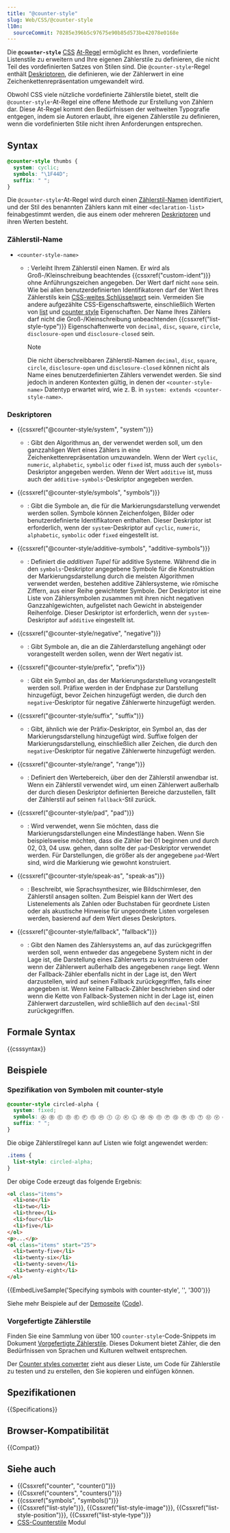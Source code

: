 ```yaml
---
title: "@counter-style"
slug: Web/CSS/@counter-style
l10n:
  sourceCommit: 70285e396b5c97675e90b85d573be42078e0168e
---
```


Die **`@counter-style`** [CSS](/de/docs/Web/CSS) [At-Regel](/de/docs/Web/CSS/CSS_syntax/At-rule) ermöglicht es Ihnen, vordefinierte Listenstile zu erweitern und Ihre eigenen Zählerstile zu definieren, die nicht Teil des vordefinierten Satzes von Stilen sind. Die `@counter-style`-Regel enthält [Deskriptoren](#deskriptoren), die definieren, wie der Zählerwert in eine Zeichenkettenrepräsentation umgewandelt wird.

Obwohl CSS viele nützliche vordefinierte Zählerstile bietet, stellt die `@counter-style`-At-Regel eine offene Methode zur Erstellung von Zählern dar. Diese At-Regel kommt den Bedürfnissen der weltweiten Typografie entgegen, indem sie Autoren erlaubt, ihre eigenen Zählerstile zu definieren, wenn die vordefinierten Stile nicht ihren Anforderungen entsprechen.

## Syntax

```css
@counter-style thumbs {
  system: cyclic;
  symbols: "\1F44D";
  suffix: " ";
}
```

Die `@counter-style`-At-Regel wird durch einen [Zählerstil-Namen](#zählerstil-name) identifiziert, und der Stil des benannten Zählers kann mit einer `<declaration-list>` feinabgestimmt werden, die aus einem oder mehreren [Deskriptoren](#deskriptoren) und ihren Werten besteht.

### Zählerstil-Name

- `<counter-style-name>`
  - : Verleiht Ihrem Zählerstil einen Namen. Er wird als Groß-/Kleinschreibung beachtendes {{cssxref("custom-ident")}} ohne Anführungszeichen angegeben. Der Wert darf nicht `none` sein. Wie bei allen benutzerdefinierten Identifikatoren darf der Wert Ihres Zählerstils kein [CSS-weites Schlüsselwort](/de/docs/Web/CSS/CSS_values_and_units/CSS_data_types#css-wide_keywords) sein. Vermeiden Sie andere aufgezählte CSS-Eigenschaftswerte, einschließlich Werten von [list](/de/docs/Web/CSS/CSS_lists#properties) und [counter style](/de/docs/Web/CSS/CSS_counter_styles#properties) Eigenschaften. Der Name Ihres Zählers darf nicht die Groß-/Kleinschreibung unbeachtenden {{cssxref("list-style-type")}} Eigenschaftenwerte von `decimal`, `disc`, `square`, `circle`, `disclosure-open` und `disclosure-closed` sein.

    > [!NOTE]
    > Die nicht überschreibbaren Zählerstil-Namen `decimal`, `disc`, `square`, `circle`, `disclosure-open` und `disclosure-closed` können nicht als Name eines benutzerdefinierten Zählers verwendet werden. Sie sind jedoch in anderen Kontexten gültig, in denen der `<counter-style-name>` Datentyp erwartet wird, wie z. B. in `system: extends <counter-style-name>`.

### Deskriptoren

- {{cssxref("@counter-style/system", "system")}}
  - : Gibt den Algorithmus an, der verwendet werden soll, um den ganzzahligen Wert eines Zählers in eine Zeichenkettenrepräsentation umzuwandeln. Wenn der Wert `cyclic`, `numeric`, `alphabetic`, `symbolic` oder `fixed` ist, muss auch der `symbols`-Deskriptor angegeben werden. Wenn der Wert `additive` ist, muss auch der `additive-symbols`-Deskriptor angegeben werden.

- {{cssxref("@counter-style/symbols", "symbols")}}
  - : Gibt die Symbole an, die für die Markierungsdarstellung verwendet werden sollen. Symbole können Zeichenfolgen, Bilder oder benutzerdefinierte Identifikatoren enthalten. Dieser Deskriptor ist erforderlich, wenn der `system`-Deskriptor auf `cyclic`, `numeric`, `alphabetic`, `symbolic` oder `fixed` eingestellt ist.

- {{cssxref("@counter-style/additive-symbols", "additive-symbols")}}
  - : Definiert die _additiven Tupel_ für additive Systeme. Während die in den `symbols`-Deskriptor angegebene Symbole für die Konstruktion der Markierungsdarstellung durch die meisten Algorithmen verwendet werden, bestehen additive Zählersysteme, wie römische Ziffern, aus einer Reihe gewichteter Symbole. Der Deskriptor ist eine Liste von Zählersymbolen zusammen mit ihren nicht negativen Ganzzahlgewichten, aufgelistet nach Gewicht in absteigender Reihenfolge. Dieser Deskriptor ist erforderlich, wenn der `system`-Deskriptor auf `additive` eingestellt ist.

- {{cssxref("@counter-style/negative", "negative")}}
  - : Gibt Symbole an, die an die Zählerdarstellung angehängt oder vorangestellt werden sollen, wenn der Wert negativ ist.

- {{cssxref("@counter-style/prefix", "prefix")}}
  - : Gibt ein Symbol an, das der Markierungsdarstellung vorangestellt werden soll. Präfixe werden in der Endphase zur Darstellung hinzugefügt, bevor Zeichen hinzugefügt werden, die durch den `negative`-Deskriptor für negative Zählerwerte hinzugefügt werden.

- {{cssxref("@counter-style/suffix", "suffix")}}
  - : Gibt, ähnlich wie der Präfix-Deskriptor, ein Symbol an, das der Markierungsdarstellung hinzugefügt wird. Suffixe folgen der Markierungsdarstellung, einschließlich aller Zeichen, die durch den `negative`-Deskriptor für negative Zählerwerte hinzugefügt werden.

- {{cssxref("@counter-style/range", "range")}}
  - : Definiert den Wertebereich, über den der Zählerstil anwendbar ist. Wenn ein Zählerstil verwendet wird, um einen Zählerwert außerhalb der durch diesen Deskriptor definierten Bereiche darzustellen, fällt der Zählerstil auf seinen `fallback`-Stil zurück.

- {{cssxref("@counter-style/pad", "pad")}}
  - : Wird verwendet, wenn Sie möchten, dass die Markierungsdarstellungen eine Mindestlänge haben. Wenn Sie beispielsweise möchten, dass die Zähler bei 01 beginnen und durch 02, 03, 04 usw. gehen, dann sollte der `pad`-Deskriptor verwendet werden. Für Darstellungen, die größer als der angegebene `pad`-Wert sind, wird die Markierung wie gewohnt konstruiert.

- {{cssxref("@counter-style/speak-as", "speak-as")}}
  - : Beschreibt, wie Sprachsynthesizer, wie Bildschirmleser, den Zählerstil ansagen sollten. Zum Beispiel kann der Wert des Listenelements als Zahlen oder Buchstaben für geordnete Listen oder als akustische Hinweise für ungeordnete Listen vorgelesen werden, basierend auf dem Wert dieses Deskriptors.

- {{cssxref("@counter-style/fallback", "fallback")}}
  - : Gibt den Namen des Zählersystems an, auf das zurückgegriffen werden soll, wenn entweder das angegebene System nicht in der Lage ist, die Darstellung eines Zählerwerts zu konstruieren oder wenn der Zählerwert außerhalb des angegebenen `range` liegt. Wenn der Fallback-Zähler ebenfalls nicht in der Lage ist, den Wert darzustellen, wird auf seinen Fallback zurückgegriffen, falls einer angegeben ist. Wenn keine Fallback-Zähler beschrieben sind oder wenn die Kette von Fallback-Systemen nicht in der Lage ist, einen Zählerwert darzustellen, wird schließlich auf den `decimal`-Stil zurückgegriffen.

## Formale Syntax

{{csssyntax}}

## Beispiele

### Spezifikation von Symbolen mit counter-style

```css
@counter-style circled-alpha {
  system: fixed;
  symbols: Ⓐ Ⓑ Ⓒ Ⓓ Ⓔ Ⓕ Ⓖ Ⓗ Ⓘ Ⓙ Ⓚ Ⓛ Ⓜ Ⓝ Ⓞ Ⓟ Ⓠ Ⓡ Ⓢ Ⓣ Ⓤ Ⓥ Ⓦ Ⓧ Ⓨ Ⓩ;
  suffix: " ";
}
```

Die obige Zählerstilregel kann auf Listen wie folgt angewendet werden:

```css
.items {
  list-style: circled-alpha;
}
```

Der obige Code erzeugt das folgende Ergebnis:

```html hidden
<ol class="items">
  <li>one</li>
  <li>two</li>
  <li>three</li>
  <li>four</li>
  <li>five</li>
</ol>
<p>...</p>
<ol class="items" start="25">
  <li>twenty-five</li>
  <li>twenty-six</li>
  <li>twenty-seven</li>
  <li>twenty-eight</li>
</ol>
```

{{EmbedLiveSample('Specifying symbols with counter-style', '', '300')}}

Siehe mehr Beispiele auf der [Demoseite](https://mdn.github.io/css-examples/counter-style-demo/) ([Code](https://github.com/mdn/css-examples/tree/main/counter-style-demo)).

### Vorgefertigte Zählerstile

Finden Sie eine Sammlung von über 100 `counter-style`-Code-Snippets im Dokument [Vorgefertigte Zählerstile](https://w3c.github.io/predefined-counter-styles/). Dieses Dokument bietet Zähler, die den Bedürfnissen von Sprachen und Kulturen weltweit entsprechen.

Der [Counter styles converter](https://r12a.github.io/app-counters/) zieht aus dieser Liste, um Code für Zählerstile zu testen und zu erstellen, den Sie kopieren und einfügen können.

## Spezifikationen

{{Specifications}}

## Browser-Kompatibilität

{{Compat}}

## Siehe auch

- {{Cssxref("counter", "counter()")}}
- {{Cssxref("counters", "counters()")}}
- {{cssxref("symbols", "symbols()")}}
- {{Cssxref("list-style")}}, {{Cssxref("list-style-image")}}, {{Cssxref("list-style-position")}}, {{Cssxref("list-style-type")}}
- [CSS-Counterstile](/de/docs/Web/CSS/CSS_counter_styles) Modul
